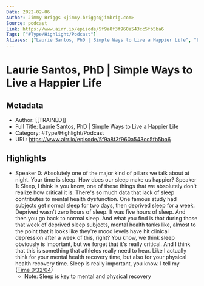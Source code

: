 ```yaml
---
Date: 2022-02-06
Author: Jimmy Briggs <jimmy.briggs@jimbrig.com>
Source: podcast
Link: https://www.airr.io/episode/5f9a8f3f960a543cc5fb5ba6
Tags: ["#Type/Highlight/Podcast"]
Aliases: ["Laurie Santos, PhD | Simple Ways to Live a Happier Life", "Laurie Santos, PhD | Simple Ways to Live a Happier Life"]
---
```

# Laurie Santos, PhD | Simple Ways to Live a Happier Life

## Metadata
- Author: [[TRAINED]]
- Full Title: Laurie Santos, PhD | Simple Ways to Live a Happier Life
- Category: #Type/Highlight/Podcast
- URL: https://www.airr.io/episode/5f9a8f3f960a543cc5fb5ba6

## Highlights
- Speaker 0: Absolutely one of the major kind of pillars we talk about at night. Your time is sleep. How does our sleep make us happier? 
  Speaker 1: Sleep, I think is you know, one of these things that we absolutely don't realize how critical it is. There's so much data that lack of sleep contributes to mental health dysfunction. One famous study had subjects get normal sleep for two days, then deprived sleep for a week. Deprived wasn't zero hours of sleep. It was five hours of sleep. And then you go back to normal sleep. And what you find is that during those that week of deprived sleep subjects, mental health tanks like, almost to the point that it looks like they're mood levels have hit clinical depression after a week of this, right? You know, we think sleep obviously is important, but we forget that it's really critical. And I think that this is something that athletes really need to hear. Like I actually think for your mental health recovery time, but also for your physical health recovery time. Sleep is really important, you know. I tell my ([Time 0:32:04](https://www.airr.io/quote/60123f5bc9f3ab4340f39cf9))
    - Note: Sleep is key to mental and physical recovery
